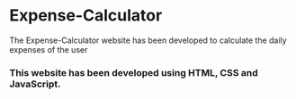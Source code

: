 # Expense-Calculator
The Expense-Calculator website has been developed to calculate the daily expenses of the user
### This website has been developed using HTML, CSS and JavaScript.
